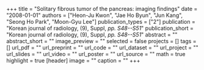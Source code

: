 +++
title = "Solitary fibrous tumor of the pancreas: imaging findings"
date = "2008-01-01"
authors = ["Heon-Ju Kwon", "Jae Ho Byun", "Jun Kang", "Seong Ho Park", "Moon-Gyu Lee"]
publication_types = ["2"]
publication = "Korean journal of radiology, (9), Suppl, _pp. S48--S51_"
publication_short = "Korean journal of radiology, (9), Suppl, _pp. S48--S51_"
abstract = ""
abstract_short = ""
image_preview = ""
selected = false
projects = []
tags = []
url_pdf = ""
url_preprint = ""
url_code = ""
url_dataset = ""
url_project = ""
url_slides = ""
url_video = ""
url_poster = ""
url_source = ""
math = true
highlight = true
[header]
image = ""
caption = ""
+++
